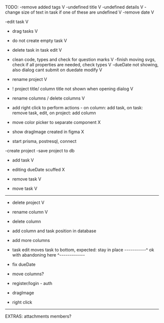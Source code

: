 TODO:
-remove added tags V
-undefined title V
-undefined details V
-change size of text in task if one of these are undefined V
-remove date V

-edit task V

- drag tasks V

- do not create empty task V
- delete task in task edit V

- clean code, types and check for question marks V
-finish moving svgs, check if all properties are needed, check types V
-dueDate not showing, also dialog cant submit on duedate modify V

- rename project V

- ! project title/ column title not shown when opening dialog V

- rename columns / delete columns V
- add right click to perform actions - on column: add task, on task: remove task, edit, on project: add column

- move color picker to separate component X

- show dragImage created in figma X


- start prisma, postresql, connect

-create project
-save project to db

- add task V
- editing dueDate scuffed X

- remove task V
- move task V



---------------------------------------------------
- delete project V
- rename column V
- delete column
- add column and task position in database
- add more columns
- task edit moves task to bottom, expected: stay in place
-----------^ ok with abandoning here ^-------------

- fix dueDate
- move columns?

- register/login - auth
- dragImage
- right click
---------------------------------------------------

EXTRAS:
attachments
members?


